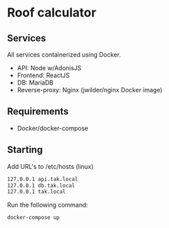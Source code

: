 # Roof calculator

## Services
All services containerized using Docker.

- API: Node w/AdonisJS
- Frontend: ReactJS
- DB: MariaDB
- Reverse-proxy: Nginx (jwilder/nginx Docker image)

## Requirements
- Docker/docker-compose

## Starting
Add URL's to /etc/hosts (linux)
```bash
127.0.0.1 api.tak.local
127.0.0.1 db.tak.local
127.0.0.1 tak.local
```

Run the following command:
```bash
docker-compose up
```

